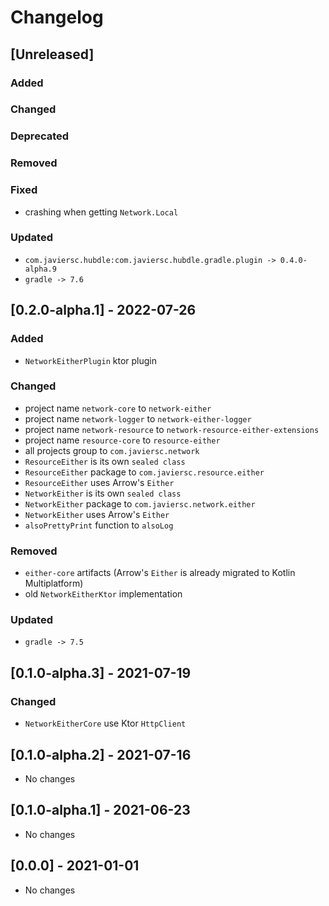 # Changelog

## [Unreleased]

### Added

### Changed

### Deprecated

### Removed

### Fixed

- crashing when getting `Network.Local`

### Updated

- `com.javiersc.hubdle:com.javiersc.hubdle.gradle.plugin -> 0.4.0-alpha.9`
- `gradle -> 7.6`

## [0.2.0-alpha.1] - 2022-07-26

### Added

- `NetworkEitherPlugin` ktor plugin

### Changed

- project name `network-core` to `network-either`
- project name `network-logger` to `network-either-logger`
- project name `network-resource` to `network-resource-either-extensions`
- project name `resource-core` to `resource-either`
- all projects  group to `com.javiersc.network`
- `ResourceEither` is its own `sealed class`
- `ResourceEither` package to `com.javiersc.resource.either`
- `ResourceEither` uses Arrow's `Either`
- `NetworkEither` is its own `sealed class`
- `NetworkEither` package to `com.javiersc.network.either`
- `NetworkEither` uses Arrow's `Either`
- `alsoPrettyPrint` function to `alsoLog`

### Removed

- `either-core` artifacts (Arrow's `Either` is already migrated to Kotlin Multiplatform)
- old `NetworkEitherKtor` implementation

### Updated

- `gradle -> 7.5`

## [0.1.0-alpha.3] - 2021-07-19

### Changed

- `NetworkEitherCore` use Ktor `HttpClient`

## [0.1.0-alpha.2] - 2021-07-16

- No changes

## [0.1.0-alpha.1] - 2021-06-23

- No changes

## [0.0.0] - 2021-01-01

- No changes
